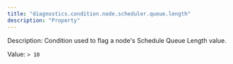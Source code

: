 ```yaml
---
title: "diagnostics.condition.node.scheduler.queue.length"
description: "Property"
---
```


Description: Condition used to flag a node's Schedule Queue Length value.

Value: `> 10`